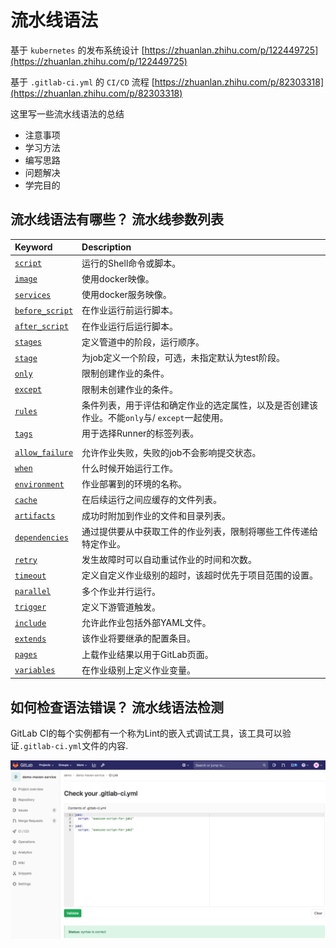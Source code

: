 # 流水线语法

基于 `kubernetes` 的发布系统设计 [https://zhuanlan.zhihu.com/p/122449725](https://zhuanlan.zhihu.com/p/122449725)

基于 `.gitlab-ci.yml` 的 `CI/CD` 流程 [https://zhuanlan.zhihu.com/p/82303318](https://zhuanlan.zhihu.com/p/82303318)

这里写一些流水线语法的总结

* 注意事项
* 学习方法
* 编写思路
* 问题解决
* 学完目的

## 流水线语法有哪些？ 流水线参数列表

| Keyword | Description |
| :--- | :--- |
| [`script`](http://s0docs0gitlab0com.icopy.site/12.9/ee/ci/yaml/README.html#script) | 运行的Shell命令或脚本。 |
| [`image`](http://s0docs0gitlab0com.icopy.site/12.9/ee/ci/yaml/README.html#image) | 使用docker映像。 |
| [`services`](http://s0docs0gitlab0com.icopy.site/12.9/ee/ci/yaml/README.html#services) | 使用docker服务映像。 |
| [`before_script`](http://s0docs0gitlab0com.icopy.site/12.9/ee/ci/yaml/README.html#before_script-and-after_script) | 在作业运行前运行脚本。 |
| [`after_script`](http://s0docs0gitlab0com.icopy.site/12.9/ee/ci/yaml/README.html#before_script-and-after_script) | 在作业运行后运行脚本。 |
| [`stages`](http://s0docs0gitlab0com.icopy.site/12.9/ee/ci/yaml/README.html#stages) | 定义管道中的阶段，运行顺序。 |
| [`stage`](http://s0docs0gitlab0com.icopy.site/12.9/ee/ci/yaml/README.html#stage) | 为job定义一个阶段，可选，未指定默认为test阶段。 |
| [`only`](http://s0docs0gitlab0com.icopy.site/12.9/ee/ci/yaml/README.html#onlyexcept-basic) | 限制创建作业的条件。 |
| [`except`](http://s0docs0gitlab0com.icopy.site/12.9/ee/ci/yaml/README.html#onlyexcept-basic) | 限制未创建作业的条件。 |
| [`rules`](http://s0docs0gitlab0com.icopy.site/12.9/ee/ci/yaml/README.html#rules) | 条件列表，用于评估和确定作业的选定属性，以及是否创建该作业。不能`only`与/ `except`一起使用。 |
| [`tags`](http://s0docs0gitlab0com.icopy.site/12.9/ee/ci/yaml/README.html#tags) | 用于选择Runner的标签列表。 |
|  |  |
| [`allow_failure`](http://s0docs0gitlab0com.icopy.site/12.9/ee/ci/yaml/README.html#allow_failure) | 允许作业失败，失败的job不会影响提交状态。 |
| [`when`](http://s0docs0gitlab0com.icopy.site/12.9/ee/ci/yaml/README.html#when) | 什么时候开始运行工作。 |
| [`environment`](http://s0docs0gitlab0com.icopy.site/12.9/ee/ci/yaml/README.html#environment) | 作业部署到的环境的名称。 |
| [`cache`](http://s0docs0gitlab0com.icopy.site/12.9/ee/ci/yaml/README.html#cache) | 在后续运行之间应缓存的文件列表。 |
| [`artifacts`](http://s0docs0gitlab0com.icopy.site/12.9/ee/ci/yaml/README.html#artifacts) | 成功时附加到作业的文件和目录列表。 |
| [`dependencies`](http://s0docs0gitlab0com.icopy.site/12.9/ee/ci/yaml/README.html#dependencies) | 通过提供要从中获取工件的作业列表，限制将哪些工件传递给特定作业。 |
| [`retry`](http://s0docs0gitlab0com.icopy.site/12.9/ee/ci/yaml/README.html#retry) | 发生故障时可以自动重试作业的时间和次数。 |
| [`timeout`](http://s0docs0gitlab0com.icopy.site/12.9/ee/ci/yaml/README.html#timeout) | 定义自定义作业级别的超时，该超时优先于项目范围的设置。 |
| [`parallel`](http://s0docs0gitlab0com.icopy.site/12.9/ee/ci/yaml/README.html#parallel) | 多个作业并行运行。 |
| [`trigger`](http://s0docs0gitlab0com.icopy.site/12.9/ee/ci/yaml/README.html#trigger) | 定义下游管道触发。 |
| [`include`](http://s0docs0gitlab0com.icopy.site/12.9/ee/ci/yaml/README.html#include) | 允许此作业包括外部YAML文件。 |
| [`extends`](http://s0docs0gitlab0com.icopy.site/12.9/ee/ci/yaml/README.html#extends) | 该作业将要继承的配置条目。 |
| [`pages`](http://s0docs0gitlab0com.icopy.site/12.9/ee/ci/yaml/README.html#pages) | 上载作业结果以用于GitLab页面。 |
| [`variables`](http://s0docs0gitlab0com.icopy.site/12.9/ee/ci/yaml/README.html#variables) | 在作业级别上定义作业变量。 |

## 如何检查语法错误？ 流水线语法检测

GitLab CI的每个实例都有一个称为Lint的嵌入式调试工具，该工具可以验证`.gitlab-ci.yml`文件的内容.

![images](../../../.gitbook/assets/00-01.png)

